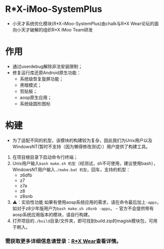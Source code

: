# R*X-iMoo-SystemPlus
- 小天才系统优化模块(R\*X-iMoo-SystemPlus)由chalk与R\*X Wear论坛的面向小天才破解的组织R\*X iMoo Team研发

# 作用
 - 通过userdebug解除非法安装限制；
 - 修复运行库还原Android原生功能：
   - 系统级恢复旋屏功能；
   - 黑暗模式；
   - 剪贴板；
   - aosp原生应用；
   - 系统级圆形图标
   
# 构建
  - 为了适配不同的机型，该模块的构建较为复杂，因此我们为Unix用户以及WindowsNT(暂时不支持（因为懒得修改测试））用户提供了构建工具。
  1. 在项目根目录下启动命令行终端；
  2. Unix用户输入`bash make.sh 机型`（经测试，sh不可使用，建议使用bash），WindowsNT用户输入`./make.bat 机型`，回车，支持的机型：
      - z6dfb
      - z7
      - z7a
      - z8
      - z8snb
  3. ⚠：实验性功能 如果有使用aosp系统应用的需求，请在命令最后加上`-apps`，如对于z8少年版用户为`bash make.sh z8snb -apps`。
    - 官方不会提供带有aosp系统应用版本的模块，请自行构建。
  4. 打开项目的`./build`目录/文件夹，即可找到build.zip的magisk模块包，可用于刷入。

### 需获取更多详细信息请登录：[R*X Wear](https://wear.rexwe.net/)查看详情。​
